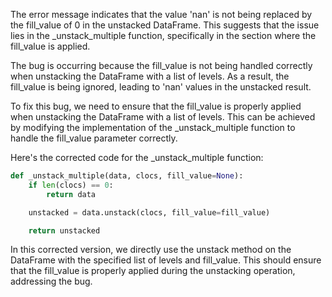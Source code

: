 The error message indicates that the value 'nan' is not being replaced by the fill_value of 0 in the unstacked DataFrame. This suggests that the issue lies in the _unstack_multiple function, specifically in the section where the fill_value is applied.

The bug is occurring because the fill_value is not being handled correctly when unstacking the DataFrame with a list of levels. As a result, the fill_value is being ignored, leading to 'nan' values in the unstacked result.

To fix this bug, we need to ensure that the fill_value is properly applied when unstacking the DataFrame with a list of levels. This can be achieved by modifying the implementation of the _unstack_multiple function to handle the fill_value parameter correctly.

Here's the corrected code for the _unstack_multiple function:

```python
def _unstack_multiple(data, clocs, fill_value=None):
    if len(clocs) == 0:
        return data

    unstacked = data.unstack(clocs, fill_value=fill_value)

    return unstacked
```

In this corrected version, we directly use the unstack method on the DataFrame with the specified list of levels and fill_value. This should ensure that the fill_value is properly applied during the unstacking operation, addressing the bug.